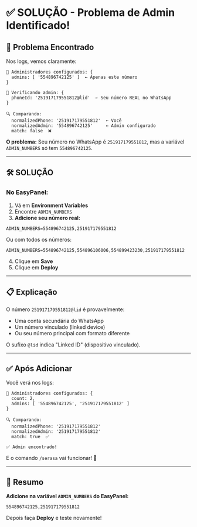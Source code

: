 # ✅ SOLUÇÃO - Problema de Admin Identificado!

## 🎯 Problema Encontrado

Nos logs, vemos claramente:

```
👥 Administradores configurados: {
  admins: [ '554896742125' ]  ← Apenas este número
}

🔐 Verificando admin: {
  phoneId: '251917179551812@lid'  ← Seu número REAL no WhatsApp
}

🔍 Comparando:
  normalizedPhone: '251917179551812'  ← Você
  normalizedAdmin: '554896742125'     ← Admin configurado
  match: false  ❌
```

**O problema:** Seu número no WhatsApp é `251917179551812`, mas a variável `ADMIN_NUMBERS` só tem `554896742125`.

---

## 🛠️ SOLUÇÃO

### **No EasyPanel:**

1. Vá em **Environment Variables**
2. Encontre `ADMIN_NUMBERS`
3. **Adicione seu número real:**

```
ADMIN_NUMBERS=554896742125,251917179551812
```

Ou com todos os números:

```
ADMIN_NUMBERS=554896742125,554896106006,554899423230,251917179551812
```

4. Clique em **Save**
5. Clique em **Deploy**

---

## 📋 Explicação

O número `251917179551812@lid` é provavelmente:
- Uma conta secundária do WhatsApp
- Um número vinculado (linked device)
- Ou seu número principal com formato diferente

O sufixo `@lid` indica "Linked ID" (dispositivo vinculado).

---

## ✅ Após Adicionar

Você verá nos logs:

```
👥 Administradores configurados: {
  count: 2,
  admins: [ '554896742125', '251917179551812' ]
}

🔍 Comparando:
  normalizedPhone: '251917179551812'
  normalizedAdmin: '251917179551812'
  match: true  ✅

✅ Admin encontrado!
```

E o comando `/serasa` vai funcionar! 🎉

---

## 🔑 Resumo

**Adicione na variável `ADMIN_NUMBERS` do EasyPanel:**

```
554896742125,251917179551812
```

Depois faça **Deploy** e teste novamente!

